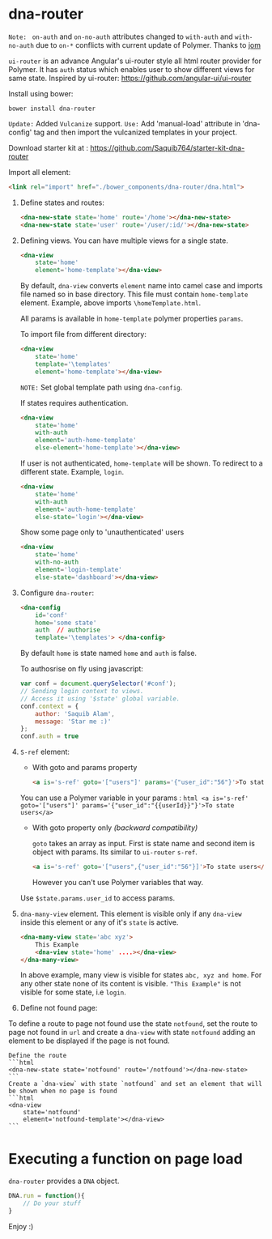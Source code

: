 # dna-router

`Note: ` `on-auth` and `on-no-auth` attributes changed to `with-auth` and `with-no-auth` due to `on-*` conflicts with current update of Polymer. Thanks to <a href='https://github.com/jom'> jom</a>

`ui-router` is an advance Angular's ui-router style all html router provider for Polymer. It has `auth` status which enables user to show different views for same state.
Inspired by ui-router: https://github.com/angular-ui/ui-router

Install using bower:
```script
bower install dna-router
```
`Update:` Added `Vulcanize` support.
`Use:` Add 'manual-load' attribute in 'dna-config' tag and then import the vulcanized templates in your project.

Download starter kit at : <a href='https://github.com/Saquib764/starter-kit-dna-router'>https://github.com/Saquib764/starter-kit-dna-router</a>


Import all element:
```html
<link rel="import" href="./bower_components/dna-router/dna.html">
```

1. Define states and routes:

	```html
	<dna-new-state state='home' route='/home'></dna-new-state>
	<dna-new-state state='user' route='/user/:id/'></dna-new-state>
	```
2. Defining views. You can have multiple views for a single state.
	```html
	<dna-view
		state='home'
		element='home-template'></dna-view>
	```
	By default, `dna-view` converts `element` name into camel case and imports file named so in base directory. This file must contain `home-template` element. Example, above imports `\homeTemplate.html`.

	All params is available in `home-template` polymer properties `params`.

	To import file from different directory:
	```html
	<dna-view
		state='home'
		template='\templates'
		element='home-template'></dna-view>
	```
	`NOTE:` Set global template path using `dna-config`.

	If states requires authentication.
	```html
	<dna-view
		state='home'
		with-auth
		element='auth-home-template'
		else-element='home-template'></dna-view>
	```
	If user is not authenticated, `home-template` will be shown. To redirect to a different state. Example, `login`.
	```html
	<dna-view
		state='home'
		with-auth
		element='auth-home-template'
		else-state='login'></dna-view>
	```
	Show some page only to 'unauthenticated' users
	```html
	<dna-view
		state='home'
		with-no-auth
		element='login-template'
		else-state='dashboard'></dna-view>
	```

3. Configure `dna-router`:
	```html
	<dna-config
		id='conf'
		home='some state'
		auth  // authorise
		template='\templates'> </dna-config>
	```
	By default `home` is state named `home` and `auth` is false.

	To authosrise on fly using javascript:
	```js
	var conf = document.querySelector('#conf');
	// Sending login context to views.
	// Access it using '$state' global variable.
	conf.context = {
		author: 'Saquib Alam',
		message: 'Star me :)'
	};
	conf.auth = true
	```
4. `S-ref` element:
	- With goto and params property
		```html
		<a is='s-ref' goto='["users"]' params='{"user_id":"56"}'>To state users</a>
		```
	You can use a Polymer variable in your params :
		```html
		<a is='s-ref' goto='["users"]' params='{"user_id":"{{userId}}"}'>To state users</a>
		```

	- With goto property only *(backward compatibility)*

		`goto` takes an array as input. First is state name and second item is object with params. Its similar to `ui-router` `s-ref`.

		```html
		<a is='s-ref' goto='["users",{"user_id":"56"}]'>To state users</a>
		```
		However you can't use Polymer variables that way.

	Use `$state.params.user_id` to access params.

5. `dna-many-view` element.
	This element is visible only if any `dna-view` inside this element or any of it's `state` is active.
	```html
	<dna-many-view state='abc xyz'>
		This Example
		<dna-view state='home' ....></dna-view>
	</dna-many-view>
	```
	In above example, many view is visible for states `abc, xyz and home`. For any other state none of its content is visible. `"This Example"` is not visible for some state, i.e `login`.

6. Define not found page:

To define a route to page not found use the state `notfound`, set the route to page not found in `url` and create a `dna-view` with state `notfound` adding an element to be displayed if the page is not found.

	Define the route
	```html
	<dna-new-state state='notfound' route='/notfound'></dna-new-state>
	```
	Create a `dna-view` with state `notfound` and set an element that will be shown when no page is found
	```html
	<dna-view
		state='notfound'
		element='notfound-template'></dna-view>
	```

# Executing a function on page load
`dna-router` provides a `DNA` object.
```js
DNA.run = function(){
	// Do your stuff
}
```



Enjoy :)
